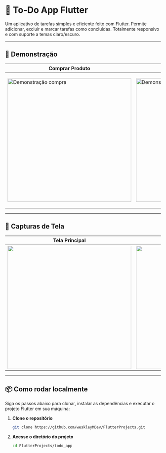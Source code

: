 # 📝 To-Do App Flutter

Um aplicativo de tarefas simples e eficiente feito com Flutter. Permite adicionar, excluir e marcar tarefas como concluídas. Totalmente responsivo e com suporte a temas claro/escuro.

---

## 🎥 Demonstração

| Comprar Produto | Novo Produto |
|----------------|------------------|
| <p align="left"><img src="https://github.com/user-attachments/assets/d2816b15-b4e1-41e1-8059-f7d76b91eefe" alt="Demonstração compra" height="400"/></p> | <p align="left"><img src="https://github.com/user-attachments/assets/e13a3a78-737e-488c-9c47-fab1191d6310" alt="Demonstração novo" height="400"/></p>

---

## 📸 Capturas de Tela

| Tela Principal | Excluir Tarefa |
|----------------|------------------|
| <img src="https://drive.google.com/uc?export=view&id=1-Fwuifxacs_CiWsDPgZTxKHnDdULMD84" height="400" /> | <img src="https://drive.google.com/uc?export=view&id=1-AnXmzBTOn33aini0jwoUT4bPEmfXeQe" height="400" /> |

---

## 📦 Como rodar localmente

Siga os passos abaixo para clonar, instalar as dependências e executar o projeto Flutter em sua máquina:

1. **Clone o repositório**
   ```bash
   git clone https://github.com/weskleyMDev/FlutterProjects.git

2. **Acesse o diretório do projeto**
   ```bash
   cd FlutterProjects/todo_app
